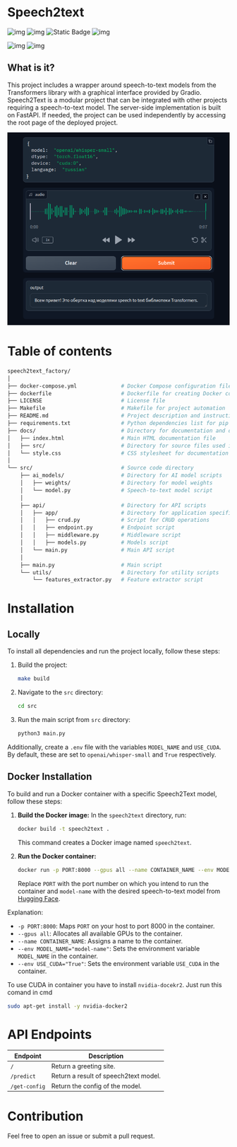 # Speech2text 

![img](
    https://img.shields.io/badge/PYTHON-black?style=for-the-badge&logo=python
) ![img](
    https://img.shields.io/badge/DOCKER-black?style=for-the-badge&logo=docker
) ![Static Badge](https://img.shields.io/badge/%F0%9F%A4%97_Transformers-black?style=for-the-badge
) ![img](
    https://img.shields.io/badge/CUDA-black?style=for-the-badge&logo=nvidia
) 


![img](
    https://img.shields.io/badge/3.10-black?style=flat&logo=python&label=pyhton
) ![img](
https://img.shields.io/badge/MIT-green?style=flat&label=license
)

## What is it?
This project includes a wrapper around speech-to-text models from the Transformers library with a graphical interface provided by Gradio. Speech2Text is a modular project that can be integrated with other projects requiring a speech-to-text model. The server-side implementation is built on FastAPI. If needed, the project can be used independently by accessing the root page of the deployed project.

![alt text](docs/image.png)


# Table of contents
```bash
speech2text_factory/
│
├── docker-compose.yml              # Docker Compose configuration file
├── dockerfile                      # Dockerfile for creating Docker container
├── LICENSE                         # License file
├── Makefile                        # Makefile for project automation
├── README.md                       # Project description and instructions
├── requirements.txt                # Python dependencies list for pip
├── docs/                           # Directory for documentation and design files
│   ├── index.html                  # Main HTML documentation file
│   ├── src/                        # Directory for source files used in documentation
│   └── style.css                   # CSS stylesheet for documentation styling
│
└── src/                            # Source code directory
    ├── ai_models/                  # Directory for AI model scripts
    │   ├── weights/                # Directory for model weights
    │   └── model.py                # Speech-to-text model script
    │
    ├── api/                        # Directory for API scripts
    │   ├── app/                    # Directory for application specific API scripts
    │   │   ├── crud.py             # Script for CRUD operations
    │   │   ├── endpoint.py         # Endpoint script
    │   │   ├── middleware.py       # Middleware script
    │   │   ├── models.py           # Models script
    │   └── main.py                 # Main API script
    │    
    ├── main.py                     # Main script
    └── utils/                      # Directory for utility scripts
        └── features_extractor.py   # Feature extractor script
```



# Installation

## Locally
To install all dependencies and run the project locally, follow these steps:

1. Build the project:
   ```bash
   make build
   ```
2. Navigate to the `src` directory:
   ```bash
   cd src
   ```
3. Run the main script from ```src``` directory:
   ```bash
   python3 main.py
   ```

Additionally, create a `.env` file with the variables `MODEL_NAME` and `USE_CUDA`. By default, these are set to `openai/whisper-small` and `True` respectively.

## Docker Installation
To build and run a Docker container with a specific Speech2Text model, follow these steps:

1. **Build the Docker image:**
   In the `speech2text` directory, run:
   ```bash
   docker build -t speech2text .
   ```
   This command creates a Docker image named `speech2text`.

2. **Run the Docker container:**
   ```bash
   docker run -p PORT:8000 --gpus all --name CONTAINER_NAME --env MODEL_NAME="model-name" --env USE_CUDA="True" speech2text
   ```
   Replace `PORT` with the port number on which you intend to run the container and `model-name` with the desired speech-to-text model from [Hugging Face](https://huggingface.co/models?pipeline_tag=automatic-speech-recognition&sort=trending).

Explanation:
- `-p PORT:8000`: Maps `PORT` on your host to port 8000 in the container.
- `--gpus all`: Allocates all available GPUs to the container.
- `--name CONTAINER_NAME`: Assigns a name to the container.
- `--env MODEL_NAME="model-name"`: Sets the environment variable `MODEL_NAME` in the container.
- `--env USE_CUDA="True"`: Sets the environment variable `USE_CUDA` in the container.

To use CUDA in container you have to install ```nvidia-docekr2```. Just run this comand in cmd
```bash
sudo apt-get install -y nvidia-docker2 
```


# API Endpoints

| Endpoint                  | Description                                      |
|---------------------------|--------------------------------------------------|
| `/`                       | Return a greeting site.                          |
| `/predict`                | Return a result of speech2text model.            |
| `/get-config`             | Return the config of the model.            |

# Contribution

Feel free to open an issue or submit a pull request.
